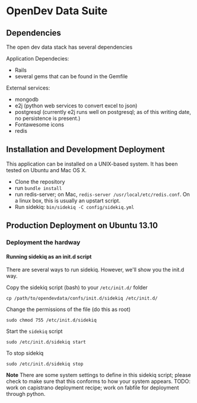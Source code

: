 # OpenDev Data Suite

## Dependencies
The open dev data stack has several dependencies

Application Dependecies:

* Rails
* several gems that can be found in the Gemfile

External services:

* mongodb
* e2j (python web services to convert excel to json)
* postgresql (currently e2j runs well on postgresql; as of this writing date, no persistence is present.)
* Fontawesome icons
* redis

## Installation and Development Deployment

This application can be installed on a UNIX-based system. It has been tested on
Ubuntu and Mac OS X.

* Clone the repository
* run `bundle install`
* run redis-server; on Mac, `redis-server /usr/local/etc/redis.conf`. On a linux box, this is usually an upstart script.
* Run sidekiq: `bin/sidekiq -C config/sidekiq.yml`


## Production Deployment on Ubuntu 13.10

### Deployment the hardway

#### Running sidekiq as an init.d script

There are several ways to run sidekiq. However, we'll show you the init.d way.

Copy the sidekiq script (bash) to your `/etc/init.d/` folder

```console
cp /path/to/opendevdata/confs/init.d/sidekiq /etc/init.d/
```

Change the permissions of the file (do this as root)

```console
sudo chmod 755 /etc/init.d/sidekiq
```

Start the `sidekiq` script

```console
sudo /etc/init.d/sidekiq start
```

To stop sidekiq

```console
sudo /etc/init.d/sidekiq stop
```

**Note** There are some system settings to define in this sidekiq script;
please check to make sure that this conforms to how your system appears.
TODO: work on capistrano deployment recipe; work on fabfile for deployment through python.
